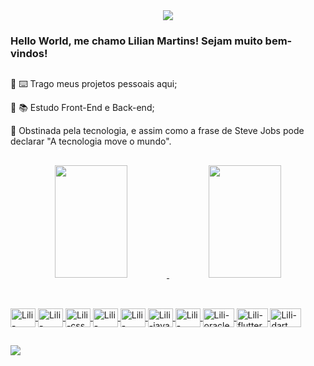 <div align="center">
  <img src= "https://cdn.discordapp.com/attachments/520009620098514944/916851703922450462/esseee.png"/>
</div>

### Hello World, me chamo Lilian Martins! Sejam muito bem-vindos!

##

🌟 ⌨️  Trago meus projetos pessoais aqui; 

🌟 📚 Estudo Front-End e Back-end;

🌟 Obstinada pela tecnologia, e assim como a frase de Steve Jobs pode declarar "A tecnologia move o mundo".


##

<div align="center">
  <a href="https://github.com/LilianMartins">
  <img  height="180" width="48%" src="https://github-readme-stats.vercel.app/api?username=LilianMartins&show_icons=true&theme=synthwave&include_all_commits=true&count_private=true"/>
  <img  height="180" width="48%" src="https://github-readme-stats.vercel.app/api/top-langs/?username=LilianMartins&layout=compact&langs_count=7&theme=synthwave"/>
</div>

##
 
  
<div style="display: inline_block"><br>
  <img align="center" alt="Lili-javascript" height="30" width="40" src="https://img.shields.io/badge/JavaScript-F7DF1E?style=for-the-badge&logo=javascript&logoColor=black">
  <img align="center" alt="Lili-boot" height="30" width="40" src="https://cdn.jsdelivr.net/gh/devicons/devicon/icons/bootstrap/bootstrap-plain.svg" />
  <img align="center" alt="Lili-css" height="30" width="40" src="https://img.shields.io/badge/CSS-239120?&style=for-the-badge&logo=css3&logoColor=white" >
  <img align="center" alt="Lili-html5" height="30" width="40" src="https://img.shields.io/badge/HTML-239120?style=for-the-badge&logo=html5&logoColor=white">
  <img align="center" alt="Lili-kotlin" height="30" width="40" src="https://cdn.jsdelivr.net/gh/devicons/devicon/icons/kotlin/kotlin-original.svg">
  
  <img align="center" alt="Lili-java" height="30" width="40" src="https://cdn.jsdelivr.net/gh/devicons/devicon/icons/java/java-original.svg">
  <img align="center" alt="Lili-oracle" height="30" width="40" src="https://cdn.jsdelivr.net/gh/devicons/devicon/icons/oracle/oracle-original.svg">
  <img align="center" alt="Lili-oracle" height="30" width="50" src="">
  
  <img align="center" alt="Lili-flutter" height="30" width="50" src="https://img.shields.io/badge/Flutter-02569B?style=for-the-badge&logo=flutter&logoColor=white">
  <img align="center" alt="Lili-dart" height="30" width="50" src="https://img.shields.io/badge/Dart-0175C2?style=for-the-badge&logo=dart&logoColor=white">
  
 

  ##
 
<div>
  <a href="https://www.linkedin.com/in/rafaella-ballerini-45875016a" target="_blank"><img src="https://img.shields.io/badge/-LinkedIn-%230077B5?style=for-the-badge&logo=linkedin&logoColor=white" target="_blank"></a> 
 
